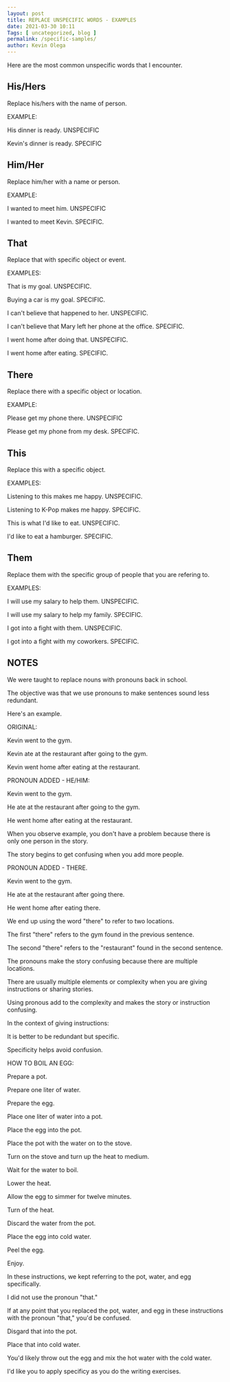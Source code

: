 ```yaml
--- 
layout: post 
title: REPLACE UNSPECIFIC WORDS - EXAMPLES
date: 2021-03-30 10:11
Tags: [ uncategorized, blog ]
permalink: /specific-samples/ 
author: Kevin Olega 
--- 
```

Here are the most common unspecific words that I encounter.

## His/Hers

Replace his/hers with the name of person.

EXAMPLE:

His dinner is ready. UNSPECIFIC

Kevin's dinner is ready. SPECIFIC


## Him/Her 

Replace him/her with a name or person.

EXAMPLE:

I wanted to meet him. UNSPECIFIC

I wanted to meet Kevin. SPECIFIC.

## That

Replace that with specific object or event.

EXAMPLES:

That is my goal. UNSPECIFIC.

Buying a car is my goal. SPECIFIC.

I can't believe that happened to her. UNSPECIFIC.

I can't believe that Mary left her phone at the office. SPECIFIC.

I went home after doing that. UNSPECIFIC.

I went home after eating. SPECIFIC.

## There

Replace there with a specific object or location.

EXAMPLE:

Please get my phone there. UNSPECIFIC

Please get my phone from my desk. SPECIFIC.

## This 

Replace this with a specific object.

EXAMPLES:

Listening to this makes me happy. UNSPECIFIC.

Listening to K-Pop makes me happy. SPECIFIC.

This is what I'd like to eat. UNSPECIFIC.

I'd like to eat a hamburger. SPECIFIC.

## Them 

Replace them with the specific group of people that you are refering to.

EXAMPLES:

I will use my salary to help them. UNSPECIFIC.

I will use my salary to help my family. SPECIFIC.

I got into a fight with them. UNSPECIFIC.

I got into a fight with my coworkers. SPECIFIC.

## NOTES

We were taught to replace nouns with pronouns back in school.

The objective was that we use pronouns to make sentences sound less redundant.

Here's an example.

ORIGINAL:

Kevin went to the gym.

Kevin ate at the restaurant after going to the gym.

Kevin went home after eating at the restaurant.

PRONOUN ADDED - HE/HIM:

Kevin went to the gym.

He ate at the restaurant after going to the gym.

He went home after eating at the restaurant.

When you observe example, you don't have a problem because there is only one person in the story.

The story begins to get confusing when you add more people.

PRONOUN ADDED - THERE.

Kevin went to the gym.

He ate at the restaurant after going there.

He went home after eating there.

We end up using the word "there" to refer to two locations.

The first "there" refers to the gym found in the previous sentence.

The second "there" refers to the "restaurant" found in the second sentence.

The pronouns make the story confusing because there are multiple locations.

There are usually multiple elements or complexity when you are giving instructions or sharing stories.

Using pronous add to the complexity and makes the story or instruction confusing.

In the context of giving instructions:

It is better to be redundant but specific.

Specificity helps avoid confusion.

HOW TO BOIL AN EGG:

Prepare a pot.

Prepare one liter of water.

Prepare the egg.

Place one liter of water into a pot.

Place the egg into the pot.

Place the pot with the water on to the stove.

Turn on the stove and turn up the heat to medium.

Wait for the water to boil.

Lower the heat.

Allow the egg to simmer for twelve minutes.

Turn of the heat.

Discard the water from the pot.

Place the egg into cold water.

Peel the egg.

Enjoy.

In these instructions, we kept referring to the pot, water, and egg specifically.

I did not use the pronoun "that."

If at any point that you replaced the pot, water, and egg in these instructions with the pronoun "that," you'd be confused.

Disgard that into the pot.

Place that into cold water.

You'd likely throw out the egg and mix the hot water with the cold water.

I'd like you to apply specificy as you do the writing exercises.
